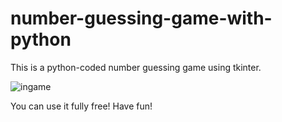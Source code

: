 # number-guessing-game-with-python
This is a python-coded number guessing game using tkinter.

![ingame](https://user-images.githubusercontent.com/82121296/232118362-c96389b5-8ca9-48fd-a96d-97ef038d851e.png)


You can use it fully free! Have fun!
